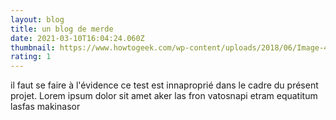 ```yaml
---
layout: blog
title: un blog de merde
date: 2021-03-10T16:04:24.060Z
thumbnail: https://www.howtogeek.com/wp-content/uploads/2018/06/Image-4.png
rating: 1
---
```

il faut se faire à l'évidence ce test est innaproprié dans le cadre du présent projet. Lorem ipsum dolor sit amet aker  las fron vatosnapi etram equatitum lasfas makinasor